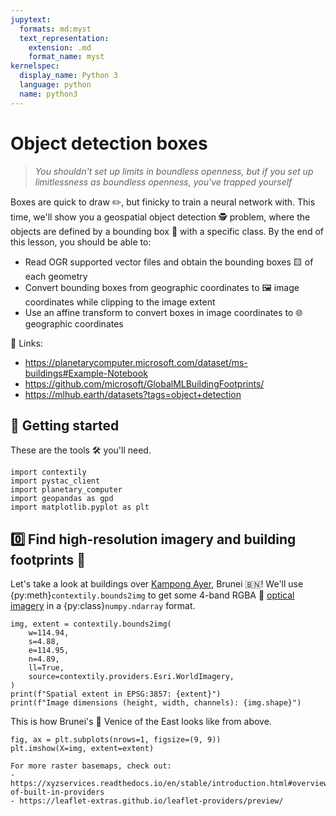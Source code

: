 ```yaml
---
jupytext:
  formats: md:myst
  text_representation:
    extension: .md
    format_name: myst
kernelspec:
  display_name: Python 3
  language: python
  name: python3
---
```


# Object detection boxes

> *You shouldn't set up limits in boundless openness,
> but if you set up limitlessness as boundless openness,
> you've trapped yourself*

Boxes are quick to draw ✏️, but finicky to train a neural network with.
This time, we'll show you a geospatial object detection 🕵️ problem, where the
objects are defined by a bounding box 🔲 with a specific class.
By the end of this lesson, you should be able to:

- Read OGR supported vector files and obtain the bounding boxes 🟨 of each
  geometry
- Convert bounding boxes from geographic coordinates to 🖼️ image coordinates
  while clipping to the image extent
- Use an affine transform to convert boxes in image coordinates to 🌐
  geographic coordinates

🔗 Links:
- https://planetarycomputer.microsoft.com/dataset/ms-buildings#Example-Notebook
- https://github.com/microsoft/GlobalMLBuildingFootprints/
- https://mlhub.earth/datasets?tags=object+detection

## 🎉 **Getting started**

These are the tools 🛠️ you'll need.

```{code-cell}
import contextily
import pystac_client
import planetary_computer
import geopandas as gpd
import matplotlib.pyplot as plt
```

## 0️⃣ Find high-resolution imagery and building footprints 🌇

Let's take a look at buildings over
[Kampong Ayer](https://en.wikipedia.org/wiki/Kampong_Ayer), Brunei 🇧🇳! We'll
use {py:meth}`contextily.bounds2img` to get some 4-band RGBA
🌈 [optical imagery](https://www.arcgis.com/home/item.html?id=10df2279f9684e4a9f6a7f08febac2a9)
in a {py:class}`numpy.ndarray` format.

```{code-cell}
img, extent = contextily.bounds2img(
    w=114.94,
    s=4.88,
    e=114.95,
    n=4.89,
    ll=True,
    source=contextily.providers.Esri.WorldImagery,
)
print(f"Spatial extent in EPSG:3857: {extent}")
print(f"Image dimensions (height, width, channels): {img.shape}")
```

This is how Brunei's 🚣 Venice of the East looks like from above.

```{code-cell}
fig, ax = plt.subplots(nrows=1, figsize=(9, 9))
plt.imshow(X=img, extent=extent)
```

```{tip}
For more raster basemaps, check out:
- https://xyzservices.readthedocs.io/en/stable/introduction.html#overview-of-built-in-providers
- https://leaflet-extras.github.io/leaflet-providers/preview/
```
